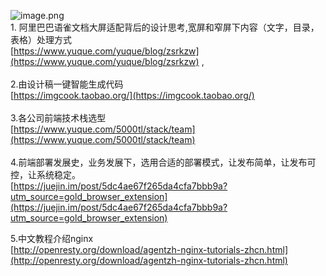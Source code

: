 ![image.png](https://cdn.nlark.com/yuque/0/2020/png/132503/1605581180193-98e90bd2-f53f-453f-98a8-df39e01d870a.png#height=720&id=rfjYH&margin=%5Bobject%20Object%5D&name=image.png&originHeight=720&originWidth=1080&originalType=binary&size=1864803&status=done&style=none&width=1080)<br />1. 阿里巴巴语雀文档大屏适配背后的设计思考,宽屏和窄屏下内容（文字，目录，表格）处理方式<br />[https://www.yuque.com/yuque/blog/zsrkzw](https://www.yuque.com/yuque/blog/zsrkzw) ,<br />
<br />2.由设计稿一键智能生成代码<br />[https://imgcook.taobao.org/](https://imgcook.taobao.org/)<br />
<br />3.各公司前端技术栈选型<br />[https://www.yuque.com/5000tl/stack/team](https://www.yuque.com/5000tl/stack/team)<br />
<br />4.前端部署发展史，业务发展下，选用合适的部署模式，让发布简单，让发布可控，让系统稳定。<br />[https://juejin.im/post/5dc4ae67f265da4cfa7bbb9a?utm_source=gold_browser_extension](https://juejin.im/post/5dc4ae67f265da4cfa7bbb9a?utm_source=gold_browser_extension)

5.中文教程介绍nginx<br />[http://openresty.org/download/agentzh-nginx-tutorials-zhcn.html](http://openresty.org/download/agentzh-nginx-tutorials-zhcn.html)
